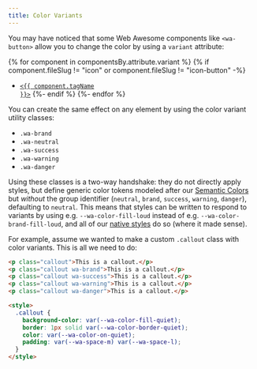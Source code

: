 ```yaml
---
title: Color Variants
---
```


You may have noticed that some Web Awesome components like `<wa-button>` allow you to change the color by using a `variant` attribute:

{% for component in componentsBy.attribute.variant %}
{% if component.fileSlug != "icon" or component.fileSlug != "icon-button" -%}
- <a href="../{{ component.url }}"><code>&lt;{{ component.tagName }}&gt;</code></a>
{%- endif %}
{%- endfor %}

You can create the same effect on any element by using the color variant utility classes:

- `.wa-brand`
- `.wa-neutral`
- `.wa-success`
- `.wa-warning`
- `.wa-danger`

Using these classes is a two-way handshake:
they do not directly apply styles, but define generic color tokens modeled after our [Semantic Colors](/docs/theming/color/#semantic-colors) but *without* the group identifier (`neutral`, `brand`, `success`, `warning`, `danger`), defaulting to `neutral`.
This means that styles can be written to respond to variants by using e.g. `--wa-color-fill-loud` instead of e.g. `--wa-color-brand-fill-loud`,
and all of our [native styles](/docs/native/) do so (where it made sense).

For example, assume we wanted to make a custom `.callout` class with color variants.
This is all we need to do:

```html { .example }
<p class="callout">This is a callout.</p>
<p class="callout wa-brand">This is a callout.</p>
<p class="callout wa-success">This is a callout.</p>
<p class="callout wa-warning">This is a callout.</p>
<p class="callout wa-danger">This is a callout.</p>

<style>
  .callout {
	background-color: var(--wa-color-fill-quiet);
	border: 1px solid var(--wa-color-border-quiet);
	color: var(--wa-color-on-quiet);
	padding: var(--wa-space-m) var(--wa-space-l);
  }
</style>
```
